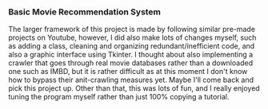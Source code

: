 ### Basic Movie Recommendation System

The larger framework of this project is made by following similar pre-made projects on Youtube, however, I did also make lots of changes myself, such as adding a class, cleaning and organizing redundant/inefficient code, and also a graphic interface using Tkinter. I thought about also implementing a crawler that goes through real movie databases rather than a downloaded one such as IMBD, but it is rather difficult as at this moment I don't know how to bypass their anit-crawling measures yet. Maybe I'll come back and pick this project up. Other than that, this was lots of fun, and I really enjoyed tuning the program myself rather than just 100% copying a tutorial.

